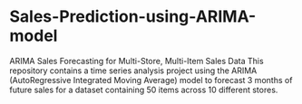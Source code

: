 # Sales-Prediction-using-ARIMA-model
ARIMA Sales Forecasting for Multi-Store, Multi-Item Sales Data This repository contains a time series analysis project using the ARIMA (AutoRegressive Integrated Moving Average) model to forecast 3 months of future sales for a dataset containing 50 items across 10 different stores.
